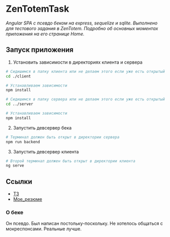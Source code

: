 # ZenTotemTask

*Angular SPA с псевдо беком на express, sequelize и sqlite. Выполнено для тестового задания в ZenTotem.
Подробно об основных моментах приложения на его странице Home.*

## Запуск приложения

1. Установить зависимости в директориях клиента и сервера

```bash
# Сидишимся в папку клиента или не делаем этого если уже есть открытый терминал в директории клиента
cd ./client
```

```bash
# Устанавливаем зависимости
npm install
```

```bash
# Сидишимся в папку сервера или не делаем этого если уже есть открытый терминал в директории сервера
cd ../server
```

```bash
# Устанавливаем зависимости
npm install
```

2. Запустить девсервер бека

```bash
# Терминал должен быть открыт в директории сервера
npm run backend
```

3. Запустить девсервер клиента

```bash
# Второй терминал должен быть открыт в директории клиента
ng serve
```

## Ссылки

- [ТЗ](https://observant-hero-c7c.notion.site/Angular-4ca62c3947ae4e2bba9b59b18ec07284)
- [Мое_резюме](https://hh.ru/resume/69403887ff0b900bc70039ed1f5a5070724569)

### О беке

Он псевдо. Был написан постольку-поскольку. Не хотелось общаться с мокреспонсами. Реальные лучше.